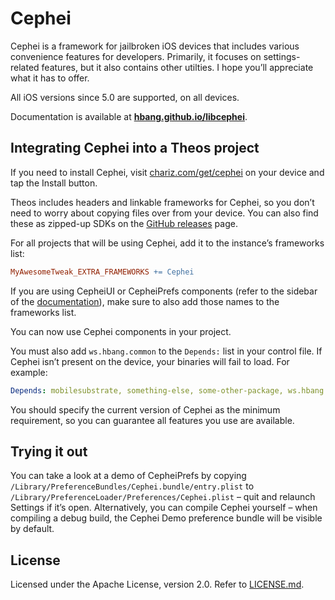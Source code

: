 # Cephei
Cephei is a framework for jailbroken iOS devices that includes various convenience features for developers. Primarily, it focuses on settings-related features, but it also contains other utilties. I hope you’ll appreciate what it has to offer.

All iOS versions since 5.0 are supported, on all devices.

Documentation is available at **[hbang.github.io/libcephei](https://hbang.github.io/libcephei/)**.

## Integrating Cephei into a Theos project
If you need to install Cephei, visit [chariz.com/get/cephei](https://chariz.com/get/cephei) on your device and tap the Install button.

Theos includes headers and linkable frameworks for Cephei, so you don’t need to worry about copying files over from your device. You can also find these as zipped-up SDKs on the [GitHub releases](https://github.com/hbang/libcephei/releases) page.

For all projects that will be using Cephei, add it to the instance’s frameworks list:

```makefile
MyAwesomeTweak_EXTRA_FRAMEWORKS += Cephei
```

If you are using CepheiUI or CepheiPrefs components (refer to the sidebar of the [documentation](https://hbang.github.io/libcephei/)), make sure to also add those names to the frameworks list.

You can now use Cephei components in your project.

You must also add `ws.hbang.common` to the `Depends:` list in your control file. If Cephei isn’t present on the device, your binaries will fail to load. For example:

```yaml
Depends: mobilesubstrate, something-else, some-other-package, ws.hbang.common (>= 1.17)
```

You should specify the current version of Cephei as the minimum requirement, so you can guarantee all features you use are available.

## Trying it out
You can take a look at a demo of CepheiPrefs by copying `/Library/PreferenceBundles/Cephei.bundle/entry.plist` to `/Library/PreferenceLoader/Preferences/Cephei.plist` – quit and relaunch Settings if it’s open. Alternatively, you can compile Cephei yourself – when compiling a debug build, the Cephei Demo preference bundle will be visible by default.

## License
Licensed under the Apache License, version 2.0. Refer to [LICENSE.md](https://github.com/hbang/libcephei/blob/master/LICENSE.md).
